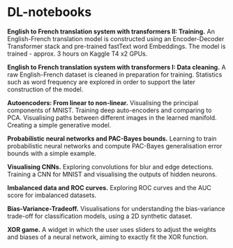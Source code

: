 # DL-notebooks

**English to French translation system with transformers II: Training.** An English-French translation model is constructed using an Encoder-Decoder Transformer stack and pre-trained fastText word Embeddings. The model is trained - approx. 3 hours on Kaggle T4 x2 GPUs.

**English to French translation system with transformers I: Data cleaning.** A raw English-French dataset is cleaned in preparation for training. Statistics such as word frequency are explored in order to support the later construction of the model. 

**Autoencoders: From linear to non-linear.** Visualising the principal components of MNIST. Training deep auto-encoders and comparing to PCA. Visualising paths between different images in the learned manifold. Creating a simple generative model. 

**Probabilistic neural networks and PAC-Bayes bounds.** Learning to train probabilistic neural networks and compute PAC-Bayes generalisation error bounds with a simple example. 

**Visualising CNNs.** Exploring convolutions for blur and edge detections. Training a CNN for MNIST and visualising the outputs of hidden neurons.

**Imbalanced data and ROC curves.** Exploring ROC curves and the AUC score for imbalanced datasets.

**Bias-Variance-Tradeoff.** Visualisations for understanding the bias-variance trade-off for classification models, using a 2D synthetic dataset. 

**XOR game.** A widget in which the user uses sliders to adjust the weights and biases of a neural network, aiming to exactly fit the XOR function.
